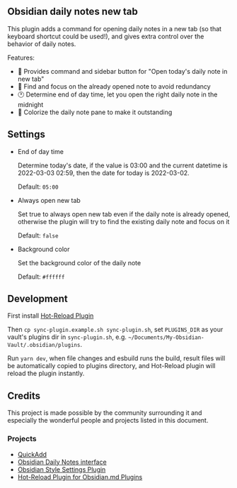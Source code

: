 ## Obsidian daily notes new tab

This plugin adds a command for opening daily notes in a new tab (so that keyboard shortcut could be used!), and gives extra control over the behavior of daily notes.

Features:
- 🌟 Provides command and sidebar button for "Open today's daily note in new tab"
- 🔎 Find and focus on the already opened note to avoid redundancy
- 🕐 Determine end of day time, let you open the right daily note in the midnight
- 🌈 Colorize the daily note pane to make it outstanding

## Settings

- End of day time

    Determine today's date, if the value is 03:00 and the current datetime is 2022-03-03 02:59, then the date for today is 2022-03-02.

    Default: `05:00`
- Always open new tab

    Set true to always open new tab even if the daily note is already opened, otherwise the plugin will try to find the existing daily note and focus on it

    Default: `false`
- Background color

    Set the background color of the daily note

    Default: `#ffffff`


## Development

First install [Hot-Reload Plugin](https://github.com/pjeby/hot-reload)

Then `cp sync-plugin.example.sh sync-plugin.sh`, set `PLUGINS_DIR` as your vault's plugins dir in `sync-plugin.sh`, e.g. `~/Documents/My-Obsidian-Vault/.obsidian/plugins`.

Run `yarn dev`, when file changes and esbuild runs the build, result files will be automatically copied to plugins directory, and Hot-Reload plugin will reload the plugin instantly.


## Credits

This project is made possible by the community surrounding it and especially the wonderful people and projects listed in this document.

### Projects

- [QuickAdd](https://github.com/chhoumann/quickadd)
- [Obsidian Daily Notes interface](https://github.com/liamcain/obsidian-daily-notes-interface)
- [Obsidian Style Settings Plugin](https://github.com/mgmeyers/obsidian-style-settings)
- [Hot-Reload Plugin for Obsidian.md Plugins](https://github.com/pjeby/hot-reload)
